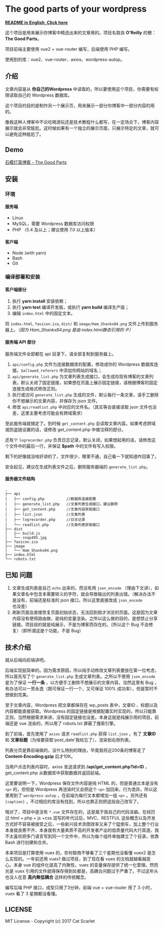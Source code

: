 # The good parts of your wordpress

**[README in English, Click here](https://github.com/catscarlet/goodparts-of-your-wordpress/blob/master/README_EN.md)**

这个项目是用来展示你博客中精选出来的文章用的。项目名取自 **O'Reilly** 的梗：**The Good Parts**。

项目前端主要使用 vue2 + vue-router 编写，后端使用 PHP 编写。

使用到的库：vue2、vue-router、axios、wordpress-autop。

## 介绍

文章内容是从 **你自己的Wordpress** 中读取的，所以要使用这个项目，你需要有权限读取自己的 Wordpress 数据库。

这个项目的目的是制作另一个展示页，用来展示一部分你博客中一部分内容的用的。

像我这种人博客中不论吃喝游玩还是技术教程什么都写，在一定场合下，博客内容展示就会非常尴尬。这时候如果有一个独立的展示页面，只展示特定的文章，就可以避免这种尴尬了。

## Demo

[石樱灯笼博客 - The Good Parts](https://articles.catscarlet.com/)

## 安装

### 环境

#### 服务端

- Linux
- MySQL，需要 Wordpress 数据库访问权限
- PHP （5.4 及以上；建议使用 7.0 以上版本）

#### 客户端

- Node (with yarn)
- Bash
- Git

### 编译部署和安装

#### 客户端部分

1. 执行 **yarn install** 安装依赖；
2. 执行 **yarn test** 编译开发版，或执行 **yarn build** 编译生产版；
3. 编辑 `index.html` 中的固定文本。

将 `index.html`, `favicon.ico`, `dist/` 和 `image/Ham_Shankx84.png` 文件上传到服务器上。_（因为 Ham_Shankx84.png 是由 index.html静态引用的 :P）_

#### 服务端 API 部分

服务端文件全部都在 api 目录下，请全部复制到服务器上。

1. `api/config.php` 文件为连接数据库的配置，修改成你的 Wordpress 数据库连接。`$allowed_referers` 中添加你网站的域名；
2. `api/generate_list.php` 为文章列表生成接口，会生成你现有博客的文章列表。默认关闭了固定链接，如果想在页面上展示固定链接，请根据博客的固定连接生成格式修改正则。
3. 执行或访问 `generate_list.php` 生成的文件，默认每行一条文章，请手工删除你不想展示的文章内容，并保存为 json 文件。
4. 修改 `api/readlist.php` 中对应的文件名。（其实等会直接读取 json 文件也没差，这里主要考虑可能会有跨域需求）

至此服务端就搞定了。到时候 `get_content.php` 会读取文章内容。如果考虑跨域或防盗链设置的话，请修改 get_content.php 中被注释的部分。

还有个 `logrecorder.php` 负责日志记录，默认关闭，如果想起用的话，请修改这个文件中的最后一行，并保证 **$path** 中的文件有写入权限。

剩下的好像就没啥好讲的了，文件很少，哪里不通，自己看一下就知道咋回事了。

安全起见，建议在生成列表文件之后，删除服务器端的 `generate_list.php`。

#### 服务器文件结构

```
.
├── api
│   ├── config.php          //数据库连接配置
│   ├── generate_list.php   //文章列表生成接口，建议删除
│   ├── get_content.php     //文章内容获取接口
│   ├── list.json           //文章列表
│   ├── logrecorder.php     //日志记录
│   └── readlist.php        //文章列表获取接口
├── dist
│   ├── build.js
│   └── snap495.jpg
├── favicon.ico
├── image
│   └── Ham_Shankx84.png
├── index.html
└── robots.txt
```

## 已知 问题

1. 文章生成列表是自己 `echo` 出来的，而没有用 `json_encode` （理由下文讲），如果文章名中包含本需要转义的字符，就会导致输出的列表出错。（解决办法不是没有，前端还是标准的 json 接口，所以这里直接改成 `json_encode` 也没差）
2. 刷新页面会直接恢复页面初始状态，无法回到刚才浏览的页面。这是因为文章内容没有使用路由做，是纯的变量渲染。之所以这么做的目的，是想禁止分享链接。项目目的就是纯展示，不是为博客而存在的。（所以这个 Bug 不会修复）（即所谓这是个功能，不是 Bug）

## 技术介绍

就从后端向前端讲吧。

后端实现挺简单的。因为需求原因，所以纯手动修改文章列表要放在第一位考虑，所以首先写了个 `generate_list.php` 生成文章列表。之所以不使用 `json_encode` 是为了保证 **一行一条** ，以方便手工删除不想展示的文章内容，当然这里有 Bug ，有办法可以一劳永逸（既可保证一行一个，又可保证 100% 成功率），但是暂时不想做到完美。

至于文章内容，Wordpress 把文章都保存在 wp_posts 表中，文章ID 、标题以及内容都能直接获取。Wordpress 的固定链接是根据配置实时实现的，所以只能靠正则，当然根据需求来讲，没有固定链接也没差。本身这就是纯展示用的项目，前端还是 vue 渲染的，所以用了 robots.txt 屏蔽了搜索引擎。

到了前端，首先使用了 `axios` 请求 `readlist.php` 获得 `list.json` ，有了 **文章ID** 和 **文章标题**（为啥要获取'post_date'我给忘了），渲染到右侧列表。

列表分页是靠前端做的，没什么特别的理由，毕竟我将近200条的博客走了 **Content-Encoding:gzip** 后才10K。

当用户点击列表内容时，axios 发送请求到 **/api/get_content.php?id=ID** ，get_content.php 从数据库中获取数据并返回前端。

这里要说明一下，Wordpress 保存文件内容是纯 HTML 的，但是普通文本是没有 `<p>` 的，但但是 Wordpress 再渲染时又会把这个 `<p>` 加回来，行为诡异。所以这里用到了 `wordpress-autop` ，在前端为每行文本都增加一组 `<p>` 。另外还有 `[caption]` ，不过相应的库没有找到，所以也靠正则把这段自己改写了。

哦对了，项目中是没有 `*.vue` 文件存在的，这是属于我自己的代码洁癖。在经历过 html + php + js +css 混写的年代过后，MVC、RESTFUL 这些概念以及开发方式好不容易被接受之后，一些新兴技术贪图效率又来了个猛倒车，加上整个行业本身就良莠不齐，本身就有大量素质不高的开发者产出的低质量代码大行其道。我不太喜欢把多门语言写到同一个文件中，所以为每个组件单独建立了个目录，依靠 Bash 进行创建和合并。

本来项目是打算使用 vuex 的，奈何智商不够看了三个星期也没看懂 vuex2 是怎么实现的。一年前还用 vuex1 做过项目，到了现在看 vuex 的文档就越看越恶心。本身 vue 的组件化提高了内聚性，vuex 的变量保存提供了统一化管理。然而光是 vuex 引用的文件就得保存得到处都是，高耦合问题过于严重了。不过这年头也没人在意 **高内聚低耦合** 这样的传统概念。

编写后端 PHP 接口，成型只用了3分钟，前端 vue + vue-router 用了 3 小时，vuex 看了 3 星期都没看懂。

## LICENSE

MIT License - Copyright (c) 2017 Cat Scarlet
